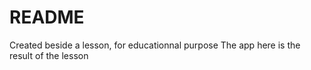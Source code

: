 # README

Created beside a lesson, for educationnal purpose
The app here is the result of the lesson
